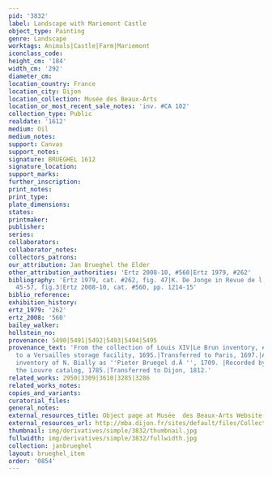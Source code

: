 ```yaml
---
pid: '3832'
label: Landscape with Mariemont Castle
object_type: Painting
genre: Landscape
worktags: Animals|Castle|Farm|Mariemont
iconclass_code:
height_cm: '184'
width_cm: '292'
diameter_cm:
location_country: France
location_city: Dijon
location_collection: Musée des Beaux-Arts
location_or_most_recent_sale_notes: 'inv. #CA 102'
collection_type: Public
realdate: '1612'
medium: Oil
medium_notes:
support: Canvas
support_notes:
signature: BRUEGHEL 1612
signature_location:
support_marks:
further_inscription:
print_notes:
print_type:
plate_dimensions:
states:
printmaker:
publisher:
series:
collaborators:
collaborator_notes:
collectors_patrons:
our_attribution: Jan Brueghel the Elder
other_attribution_authorities: 'Ertz 2008-10, #560|Ertz 1979, #262'
bibliography: 'Ertz 1979, cat. #262, fig. 47|K. De Jonge in Revue de l''art 149 (2005),
  45-57, fig.3|Ertz 2008-10, cat. #560, pp. 1214-15'
biblio_reference:
exhibition_history:
ertz_1979: '262'
ertz_2008: '560'
bailey_walker:
hollstein_no:
provenance: 5490|5491|5492|5493|5494|5495
provenance_text: 'From the collection of Louis XIV|Le Brun inventory, #355, 1683.|Moved
  to a Versailles storage facility, 1695.|Transferred to Paris, 1697.|Appears in the
  inventory of N. Bially as ''Pieter Bruegel d.Ä '', 1709. |Recorded by Duplesis in
  the Louvre catalog, 1785.|Transferred to Dijon, 1812.'
related_works: 2950|3309|3610|3285|3286
related_works_notes:
copies_and_variants:
curatorial_files:
general_notes:
external_resources_title: Object page at Musée  des Beaux-Arts Website
external_resources_url: http://mba.dijon.fr/sites/default/files/Collections/pdf/brueghel_de_velours_mariemont.pdf
thumbnail: img/derivatives/simple/3832/thumbnail.jpg
fullwidth: img/derivatives/simple/3832/fullwidth.jpg
collection: janbrueghel
layout: brueghel_item
order: '0854'
---
```

